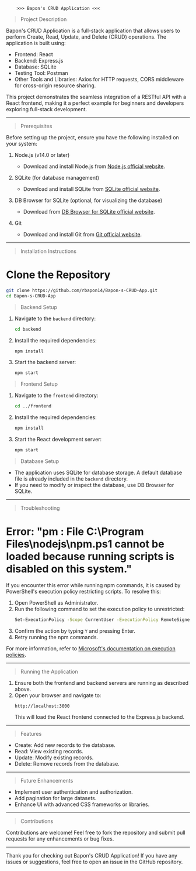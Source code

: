         >>> Bapon's CRUD Application <<<

> Project Description 

Bapon's CRUD Application is a full-stack application that allows users to perform Create, Read, Update, and Delete (CRUD) operations. The application is built using:
- Frontend: React
- Backend: Express.js
- Database: SQLite
- Testing Tool: Postman
- Other Tools and Libraries: Axios for HTTP requests, CORS middleware for cross-origin resource sharing.

This project demonstrates the seamless integration of a RESTful API with a React frontend, making it a perfect example for beginners and developers exploring full-stack development.

---

> Prerequisites 

Before setting up the project, ensure you have the following installed on your system:

1. Node.js (v14.0 or later)
   * Download and install Node.js from [Node.js official website](https://nodejs.org/).

2. SQLite (for database management)
   * Download and install SQLite from [SQLite official website](https://www.sqlite.org/download.html).

3. DB Browser for SQLite (optional, for visualizing the database)
   * Download from [DB Browser for SQLite official website](https://sqlitebrowser.org/).

4. Git
   * Download and install Git from [Git official website](https://git-scm.com/).

---

> Installation Instructions 

# Clone the Repository

```bash
git clone https://github.com/rbapon14/Bapon-s-CRUD-App.git
cd Bapon-s-CRUD-App
```

> Backend Setup 

1. Navigate to the `backend` directory:
   ```bash
   cd backend
   ```

2. Install the required dependencies:
   ```bash
   npm install
   ```

3. Start the backend server:
   ```bash
   npm start
   ```

> Frontend Setup 

1. Navigate to the `frontend` directory:
   ```bash
   cd ../frontend
   ```

2. Install the required dependencies:
   ```bash
   npm install
   ```

3. Start the React development server:
   ```bash
   npm start
   ```

> Database Setup 

* The application uses SQLite for database storage. A default database file is already included in the `backend` directory.
* If you need to modify or inspect the database, use DB Browser for SQLite.

---

> Troubleshooting 

# Error: "pm : File C:\\Program Files\\nodejs\\npm.ps1 cannot be loaded because running scripts is disabled on this system."
If you encounter this error while running npm commands, it is caused by PowerShell's execution policy restricting scripts. To resolve this:

1. Open PowerShell as Administrator.
2. Run the following command to set the execution policy to unrestricted:
   ```bash
   Set-ExecutionPolicy -Scope CurrentUser -ExecutionPolicy RemoteSigned
   ```
3. Confirm the action by typing `Y` and pressing Enter.
4. Retry running the npm commands.

For more information, refer to [Microsoft's documentation on execution policies](https://learn.microsoft.com/en-us/powershell/module/microsoft.powershell.security/set-executionpolicy).

---

> Running the Application 

1. Ensure both the frontend and backend servers are running as described above.
2. Open your browser and navigate to:
   ```
   http://localhost:3000
   ```
   This will load the React frontend connected to the Express.js backend.

---

> Features 

- Create: Add new records to the database.
- Read: View existing records.
- Update: Modify existing records.
- Delete: Remove records from the database.

---

> Future Enhancements 

- Implement user authentication and authorization.
- Add pagination for large datasets.
- Enhance UI with advanced CSS frameworks or libraries.

---

> Contributions 

Contributions are welcome! Feel free to fork the repository and submit pull requests for any enhancements or bug fixes.

---

Thank you for checking out Bapon's CRUD Application! If you have any issues or suggestions, feel free to open an issue in the GitHub repository.
